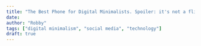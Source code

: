 ```yaml
---
title: "The Best Phone for Digital Minimalists. Spoiler: it's not a flip phone!"
date:   
author: "Robby"
tags: ["digital minimalism", "social media", "technology"]
draft: true
---
```



